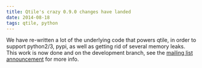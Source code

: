 ```yaml
---
title: Qtile's crazy 0.9.0 changes have landed
date: 2014-08-18
tags: qtile, python
---
```


We have re-written a lot of the underlying code that powers qtile, in order to
support python2/3, pypi, as well as getting rid of several memory leaks. This
work is now done and on the development branch, see the [mailing list
announcement][1] for more info.

[1]: https://groups.google.com/forum/#!topic/qtile-dev/vHsY8l8ya2A
